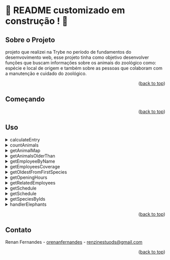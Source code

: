 <a name="readme-top"></a>
# :construction: README customizado em construção ! :construction:
<!-- Olá, Tryber!
Esse é apenas um arquivo inicial para o README do seu projeto no qual você pode customizar e reutilizar todas as vezes que for executar o trybe-publisher.

Para deixá-lo com a sua cara, basta alterar o seguinte arquivo da sua máquina: ~/.student-repo-publisher/custom/_NEW_README.md

É essencial que você preencha esse documento por conta própria, ok?
Não deixe de usar nossas dicas de escrita de README de projetos, e deixe sua criatividade brilhar!
:warning: IMPORTANTE: você precisa deixar nítido:
- quais arquivos/pastas foram desenvolvidos por você; 
- quais arquivos/pastas foram desenvolvidos por outra pessoa estudante;
- quais arquivos/pastas foram desenvolvidos pela Trybe.
-->

## Sobre o Projeto

projeto que realizei na  Trybe no período de fundamentos do desemvovimento web, esse projeto tinha como objetivo desenvolver funções que buscam informações sobre os animais do zoológico como: espécie e local de origem e também sobre as pessoas que colaboram com a manutenção e cuidado do zoológico.

<p align="right">(<a href="#readme-top">back to top</a>)</p>

## Começando

<p align="right">(<a href="#readme-top">back to top</a>)</p>

## Uso

<details>
  <summary>calculateEntry</summary>
</details>

<details>
  <summary>countAnimals</summary>
</details>

<details>
  <summary>getAnimalMap</summary>
</details>

<details>
  <summary>getAnimalsOlderThan</summary>
</details>

<details>
  <summary>getEmployeeByName</summary>
</details>

<details>
  <summary>getEmployeesCoverage</summary>
</details>

<details>
  <summary>getOldestFromFirstSpecies</summary>
</details>

<details>
  <summary>getOpeningHours</summary>
</details>

<details>
  <summary>getRelatedEmployees</summary>
</details>

<details>
  <summary>getSchedule</summary>
</details>

<details>
  <summary>getSchedule</summary>
</details>

<details>
  <summary>getSpeciesByIds</summary>
</details>

<details>
  <summary>handlerElephants</summary>
</details>

<p align="right">(<a href="#readme-top">back to top</a>)</p>

## Contato

Renan Fernandes - [orenanfernandes](https://www.linkedin.com/in/renan-fernandes-0aa437238/) - renzinestuods@gmail.com

<!-- Project Link: [trybe-project-zoo-functions](https://github.com/RenanFernandess/trybe-project-zoo-functions) -->

<p align="right">(<a href="#readme-top">back to top</a>)</p>

